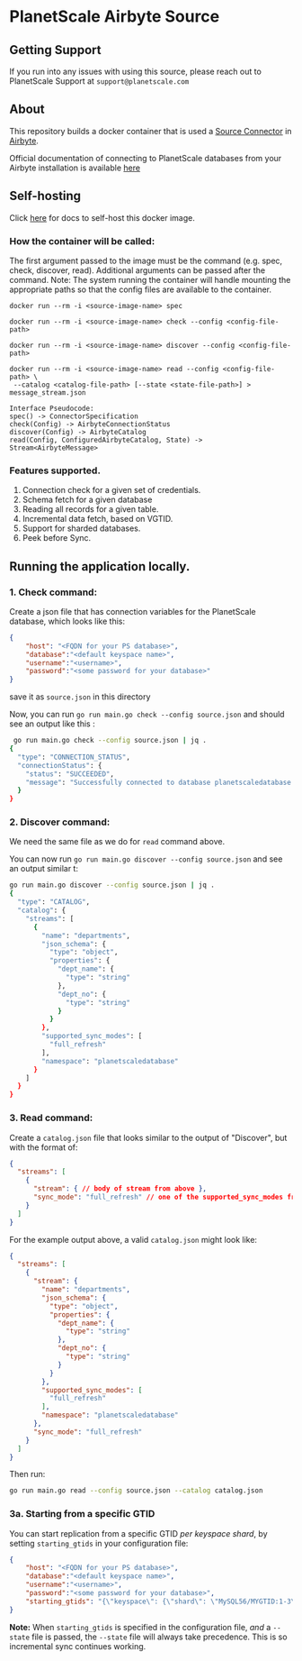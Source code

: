 # PlanetScale Airbyte Source

## Getting Support

If you run into any issues with using this source, please reach out to PlanetScale Support at `support@planetscale.com`

## About 
This repository builds a docker container that is used a [Source Connector](https://docs.airbyte.com/understanding-airbyte/airbyte-specification#source) in [Airbyte](https://airbyte.com/).

Official documentation of connecting to PlanetScale databases from your Airbyte installation is available [here](https://planetscale.com/docs/integrations/airbyte)

## Self-hosting

Click [here](docs/airbyte.md) for docs to self-host this docker image.

### How the container will be called:
The first argument passed to the image must be the command (e.g. spec, check, discover, read).
Additional arguments can be passed after the command.
Note: The system running the container will handle mounting the appropriate paths so that the config files are available to the container.
```
docker run --rm -i <source-image-name> spec

docker run --rm -i <source-image-name> check --config <config-file-path>

docker run --rm -i <source-image-name> discover --config <config-file-path>

docker run --rm -i <source-image-name> read --config <config-file-path> \
 --catalog <catalog-file-path> [--state <state-file-path>] > message_stream.json
```

```
Interface Pseudocode:
spec() -> ConnectorSpecification
check(Config) -> AirbyteConnectionStatus
discover(Config) -> AirbyteCatalog
read(Config, ConfiguredAirbyteCatalog, State) -> Stream<AirbyteMessage>
```

### Features supported.
1. Connection check for a given set of credentials.
2. Schema fetch for a given database
3. Reading all records for a given table.
4. Incremental data fetch, based on VGTID.
5. Support for sharded databases.
6. Peek before Sync.

## Running the application locally.

### 1. Check command:
Create a json file that has connection variables for the PlanetScale database, which looks like this:


``` json
{
    "host": "<FQDN for your PS database>",
    "database":"<default keyspace name>",
    "username":"<username>",
    "password":"<some password for your database>"
}
```

save it as `source.json` in this directory

Now, you can run `go run main.go check --config source.json` and should see an output like this :


``` bash
 go run main.go check --config source.json | jq .
{
  "type": "CONNECTION_STATUS",
  "connectionStatus": {
    "status": "SUCCEEDED",
    "message": "Successfully connected to database planetscaledatabase at host 7hnhokoiid3c.us-east-3.psdb.cloud with username tzmqspqq1wrz"
  }
}
```

### 2. Discover command:

We need the same file as we do for `read` command above.

You can now run `go run main.go discover --config source.json` and see an output similar t:


``` bash
go run main.go discover --config source.json | jq .
{
  "type": "CATALOG",
  "catalog": {
    "streams": [
      {
        "name": "departments",
        "json_schema": {
          "type": "object",
          "properties": {
            "dept_name": {
              "type": "string"
            },
            "dept_no": {
              "type": "string"
            }
          }
        },
        "supported_sync_modes": [
          "full_refresh"
        ],
        "namespace": "planetscaledatabase"
      }
    ]
  }
}
```

### 3. Read command:
Create a `catalog.json` file that looks similar to the output of "Discover", but with the format of:
```json
{
  "streams": [
    {
      "stream": { // body of stream from above },
      "sync_mode": "full_refresh" // one of the supported_sync_modes from above
    }
  ]
}
```
For the example output above, a valid `catalog.json` might look like:
```json
{
  "streams": [
    {
      "stream": {
        "name": "departments",
        "json_schema": {
          "type": "object",
          "properties": {
            "dept_name": {
              "type": "string"
            },
            "dept_no": {
              "type": "string"
            }
          }
        },
        "supported_sync_modes": [
          "full_refresh"
        ],
        "namespace": "planetscaledatabase"
      },
      "sync_mode": "full_refresh"
    }
  ]
}
```

Then run:
```bash
go run main.go read --config source.json --catalog catalog.json
```

### 3a. Starting from a specific GTID
You can start replication from a specific GTID _per keyspace shard_, by setting `starting_gtids` in your configuration file:
```json
{
    "host": "<FQDN for your PS database>",
    "database":"<default keyspace name>",
    "username":"<username>",
    "password":"<some password for your database>",
    "starting_gtids": "{\"keyspace\": {\"shard\": \"MySQL56/MYGTID:1-3\"}}"
}
```

**Note:** When `starting_gtids` is specified in the configuration file, _and_ a `--state` file is passed, the `--state` file will always take precedence. This is so incremental sync continues working.
